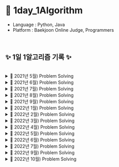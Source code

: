 # 📖 1day_1Algorithm

- Language : Python, Java
- Platform : Baekjoon Online Judge, Programmers

<br>

## ✨ 1일 1알고리즘 기록 ✨

<br/>

<details>
<summary> 📝 2021년 5월) Problem Solving </summary>
  
| 날짜  | 문제이름  | 언어 | 풀이  or  출처 |
| --- | --- | --- | --- |
| 05/01 | 팔린드롬 문제   |  Python  | [![badge](https://img.shields.io/static/v1?label=[알고리즘_일기]_1._팔린드롬_문제&message=Blog&Link&style=social&logo=Iconify&link=https://olive-su.tistory.com/5)](https://olive-su.tistory.com/5) |
| 05/02 | 피보나치 수열             | Python  | [![badge](https://img.shields.io/static/v1?label=[알고리즘_일기]_2._피보나치_수열&message=Blog&Link&style=social&logo=Iconify&link=https://olive-su.tistory.com/12)](https://olive-su.tistory.com/12) |
| 05/03 | 숫자 합, 자릿수 합        | Python  | [![badge](https://img.shields.io/static/v1?label=[알고리즘_일기]_3.숫자_합,_자릿수_합&message=Blog&Link&style=social&logo=Iconify&link=https://olive-su.tistory.com/20)](https://olive-su.tistory.com/20) |
| 05/04 | 이진 탐색 구현_재귀       | Python  | [![badge](https://img.shields.io/static/v1?label=[알고리즘_일기]_4._이진_탐색_구현_알고리즘(재귀)&message=Blog&Link&style=social&logo=Iconify&link=https://olive-su.tistory.com/21)](https://olive-su.tistory.com/21) |
| 05/05 | 하노이의 탑               | Python  | [![badge](https://img.shields.io/static/v1?label=[알고리즘_일기]_5._하노이의_탑&message=Blog&Link&style=social&logo=Iconify&link=https://olive-su.tistory.com/22)](https://olive-su.tistory.com/22) |
| 05/06 | 선형 탐색 구현            | Python  | [![badge](https://img.shields.io/static/v1?label=[알고리즘_일기]_6._선형_탐색_구현&message=Blog&Link&style=social&logo=Iconify&link=https://olive-su.tistory.com/24)](https://olive-su.tistory.com/24) |
| 05/07 | 이진 탐색 구현            | Python  | [![badge](https://img.shields.io/static/v1?label=[알고리즘_일기]_7._이진_탐색_구현&message=Blog&Link&style=social&logo=Iconify&link=https://olive-su.tistory.com/25)](https://olive-su.tistory.com/25) |
| 05/08 | 카드 뭉치 최대 조합       | Python  | [![badge](https://img.shields.io/static/v1?label=[알고리즘_일기]_8._카드_뭉치_최대_조합&message=Blog&Link&style=social&logo=Iconify&link=https://olive-su.tistory.com/27)](https://olive-su.tistory.com/27) |
| 05/09 | 가까운 매장 찾기          | Python  | [![badge](https://img.shields.io/static/v1?label=[알고리즘_일기]_9._가까운_매장_찾기&message=Blog&Link&style=social&logo=Iconify&link=https://olive-su.tistory.com/28)](https://olive-su.tistory.com/28) |
| 05/10 | 강남역 폭우               | Python  | [![badge](https://img.shields.io/static/v1?label=[알고리즘_일기]_10._강남역_폭우&message=Blog&Link&style=social&logo=Iconify&link=https://olive-su.tistory.com/29)](https://olive-su.tistory.com/29) |
| 05/11 | 1부터 n까지의 합          | Python  | [![badge](https://img.shields.io/static/v1?label=[알고리즘_일기]_11._1부터_n까지의_합&message=Blog&Link&style=social&logo=Iconify&link=https://olive-su.tistory.com/30)](https://olive-su.tistory.com/30) |
| 05/12 | 합병 정렬1                | Python  | [![badge](https://img.shields.io/static/v1?label=[알고리즘_일기]_12._합병_정렬(1)&message=Blog&Link&style=social&logo=Iconify&link=https://olive-su.tistory.com/32)](https://olive-su.tistory.com/32) |
| 05/13 | 합병 정렬2                | Python  | [![badge](https://img.shields.io/static/v1?label=[알고리즘_일기]_13._합병_정렬(2)&message=Blog&Link&style=social&logo=Iconify&link=https://olive-su.tistory.com/33)](https://olive-su.tistory.com/33) |
| 05/14 | 퀵 정렬1                  | Python  | [![badge](https://img.shields.io/static/v1?label=[알고리즘_일기]_14._퀵_정렬(1)&message=Blog&Link&style=social&logo=Iconify&link=https://olive-su.tistory.com/35)](https://olive-su.tistory.com/35) |
| 05/15 | 퀵 정렬2                  | Python  | [![badge](https://img.shields.io/static/v1?label=[알고리즘_일기]_15._퀵_정렬(2)&message=Blog&Link&style=social&logo=Iconify&link=https://olive-su.tistory.com/36)](https://olive-su.tistory.com/36) |
| 05/16 | 퀵 정렬3                  | Python  | [![badge](https://img.shields.io/static/v1?label=[알고리즘_일기]_16._퀵_정렬(3)&message=Blog&Link&style=social&logo=Iconify&link=https://olive-su.tistory.com/39)](https://olive-su.tistory.com/39) |
| 05/17 | 피보나치 수열_Memoization | Python  | [![badge](https://img.shields.io/static/v1?label=[알고리즘_일기]_17._피보나치_수열(Memoization)&message=Blog&Link&style=social&logo=Iconify&link=https://olive-su.tistory.com/42)](https://olive-su.tistory.com/42) |
| 05/18 | 피보나치 수열_Tabulation  | Python  | [![badge](https://img.shields.io/static/v1?label=[알고리즘_일기]_18._피보나치_수열(Tabulation)&message=Blog&Link&style=social&logo=Iconify&link=https://olive-su.tistory.com/43)](https://olive-su.tistory.com/43) |
| 05/19 | 피보나치 수열_최적화      | Python  | [![badge](https://img.shields.io/static/v1?label=[알고리즘_일기]_19.피보나치_수열(최적화)&message=Blog&Link&style=social&logo=Iconify&link=https://olive-su.tistory.com/44)](https://olive-su.tistory.com/44) |
| 05/20 | 최대 수익_Memoization     | Python  | [![badge](https://img.shields.io/static/v1?label=[알고리즘_일기]_20._최대_수익(Memoization)&message=Blog&Link&style=social&logo=Iconify&link=https://olive-su.tistory.com/45)](https://olive-su.tistory.com/45) |
| 05/21 | 최대 수익_Tabulation      | Python  | [![badge](https://img.shields.io/static/v1?label=[알고리즘_일기]_21._최대_수익(Tabulation)&message=Blog&Link&style=social&logo=Iconify&link=https://olive-su.tistory.com/46)](https://olive-su.tistory.com/46) |
| 05/22 | 최소 조합                 | Python  | [![badge](https://img.shields.io/static/v1?label=[알고리즘_일기]_22._최소_동전으로_거슬러주기&message=Blog&Link&style=social&logo=Iconify&link=https://olive-su.tistory.com/47)](https://olive-su.tistory.com/47) |
| 05/23 | 최대 곱                   | Python  | [![badge](https://img.shields.io/static/v1?label=[알고리즘_일기]_23._최대_곱_구하기&message=Blog&Link&style=social&logo=Iconify&link=https://olive-su.tistory.com/45)](https://olive-su.tistory.com/45) |
| 05/24 | 지각 벌금 적게 내기       | Python  | [![badge](https://img.shields.io/static/v1?label=[알고리즘_일기]_24._지각_벌금_적게_내기&message=Blog&Link&style=social&logo=Iconify&link=https://olive-su.tistory.com/51)](https://olive-su.tistory.com/51) |
| 05/25 | 수강 신청 분석            | Python  | [![badge](https://img.shields.io/static/v1?label=[알고리즘_일기]_25._수강_신청_분석&message=Blog&Link&style=social&logo=Iconify&link=https://olive-su.tistory.com/52)](https://olive-su.tistory.com/52) |
| 05/26 | 최소 대금                 | Python  | [![badge](https://img.shields.io/static/v1?label=[알고리즘_일기]_26._최소_대금&message=Blog&Link&style=social&logo=Iconify&link=https://olive-su.tistory.com/56)](https://olive-su.tistory.com/56) |
| 05/27 | 디지털 도어락             | Python  | [![badge](https://img.shields.io/static/v1?label=[알고리즘_일기]_27._디지털_도어락&message=Blog&Link&style=social&logo=Iconify&link=https://olive-su.tistory.com/59)](https://olive-su.tistory.com/59) |
| 05/28 | 먹을 것인가 먹힐 것인가   | Python  | [![badge](https://img.shields.io/static/v1?label=[알고리즘_일기]_28._먹을_것인가_먹힐_것인가&message=Blog&Link&style=social&logo=Iconify&link=https://olive-su.tistory.com/60)](https://olive-su.tistory.com/60) |
| 05/29 | 삼각화단 만들기           | Python  | [![badge](https://img.shields.io/static/v1?label=[알고리즘_일기]_29._삼각화단_만들기(Small)&message=Blog&Link&style=social&logo=Iconify&link=https://olive-su.tistory.com/61)](https://olive-su.tistory.com/61) |
| 05/30 | 최대공약수 구하기         | Python  | [![badge](https://img.shields.io/static/v1?label=[알고리즘_일기]_30._최대_공약수_구하기&message=Blog&Link&style=social&logo=Iconify&link=https://olive-su.tistory.com/62)](https://olive-su.tistory.com/62) |
| 05/31 | 한수                      | Python  | [![badge](https://img.shields.io/static/v1?label=[알고리즘_일기]_31._한수&message=Blog&Link&style=social&logo=Iconify&link=https://olive-su.tistory.com/63)](https://olive-su.tistory.com/63) |

</details>

<details>
<summary> 📝 2021년 6월) Problem Solving  </summary>
  
| 날짜  | 문제이름  | 언어 | 풀이  or  출처 |
| --- | --- | --- | --- |
| 06/01 | 전자레인지                   | Python | [![badge](https://img.shields.io/static/v1?label=[알고리즘_일기]_32._전자레인지&message=Blog&style=social&logo=Iconify&link=https://olive-su.tistory.com/64)](https://olive-su.tistory.com/64)                     |
| 06/02 | 투자 귀재 규식이1            | Python | [![badge](https://img.shields.io/static/v1?label=[알고리즘_일기]_33._투자_귀재_규식이&message=Blog&style=social&logo=Iconify&link=https://olive-su.tistory.com/69)](https://olive-su.tistory.com/69)               |
| 06/03 | 거듭제곱 빨리 계산하기       | Python | [![badge](https://img.shields.io/static/v1?label=[알고리즘_일기]_34._거듭_제곱_빨리_구하기&message=Blog&style=social&logo=Iconify&link=https://olive-su.tistory.com/71)](https://olive-su.tistory.com/71)          |
| 06/04 | 빠르게 산 오르기             | Python | [![badge](https://img.shields.io/static/v1?label=[알고리즘_일기]_35._빠르게_산_오르기&message=Blog&style=social&logo=Iconify&link=https://olive-su.tistory.com/72)](https://olive-su.tistory.com/72)               |
| 06/05 | 중복되는 항목 찾기           | Python | [![badge](https://img.shields.io/static/v1?label=[알고리즘_일기]_36._중복되는_항목_찾기&message=Blog&style=social&logo=Iconify&link=https://olive-su.tistory.com/73)](https://olive-su.tistory.com/73)             |
| 06/06 | 투자 귀재 규식이2            | Python | [![badge](https://img.shields.io/static/v1?label=[알고리즘_일기]_37._투자_귀재_규식이2&message=Blog&style=social&logo=Iconify&link=https://olive-su.tistory.com/77)](https://olive-su.tistory.com/77)              |
| 06/07 | 투자 귀재 규식이3            | Python | [![badge](https://img.shields.io/static/v1?label=[알고리즘_일기]_38._투자_귀재_규식이3&message=Blog&style=social&logo=Iconify&link=https://olive-su.tistory.com/78)](https://olive-su.tistory.com/78)              |
| 06/08 | 삼송전자 주식 분석           | Python | [![badge](https://img.shields.io/static/v1?label=[알고리즘_일기]_39._삼송전자_주식_분석&message=Blog&style=social&logo=Iconify&link=https://olive-su.tistory.com/79)](https://olive-su.tistory.com/79)             |
| 06/09 | 출근하는 방법1               | Python | [![badge](https://img.shields.io/static/v1?label=[알고리즘_일기]_40._출근하는_방법1&message=Blog&style=social&logo=Iconify&link=https://olive-su.tistory.com/80)](https://olive-su.tistory.com/80)                 |
| 06/10 | 체육복                       | Python | [![badge](https://img.shields.io/static/v1?label=[알고리즘_일기]_41.체육복&message=Blog&style=social&logo=Iconify&link=https://olive-su.tistory.com/81)](https://olive-su.tistory.com/81)                          |
| 06/11 | 출근하는 방법2               | Python | [![badge](https://img.shields.io/static/v1?label=[알고리즘_일기]_42._출근하는_방법2&message=Blog&style=social&logo=Iconify&link=https://olive-su.tistory.com/83)](https://olive-su.tistory.com/83)                 |
| 06/12 | 중복되는 항목 찾기           | Python | [![badge](https://img.shields.io/static/v1?label=[알고리즘_일기]_43._중복되는_항목_찾기2&message=Blog&style=social&logo=Iconify&link=https://olive-su.tistory.com/84)](https://olive-su.tistory.com/84)            |
| 06/13 | K번째 수                     | Python | [![badge](https://img.shields.io/static/v1?label=[알고리즘_일기]_44._K_번째_수&message=Blog&style=social&logo=Iconify&link=https://olive-su.tistory.com/85)](https://olive-su.tistory.com/85)                      |
| 06/14 | 가운데 글자 가져오기         | Python | [![badge](https://img.shields.io/static/v1?label=[알고리즘_일기]_46._두_개_뽑아서_더하기&message=Blog&style=social&logo=Iconify&link=https://olive-su.tistory.com/86)](https://olive-su.tistory.com/86)            |
| 06/15 | 두 개 뽑아서 더하기          | Python | [![badge](https://img.shields.io/static/v1?label=[알고리즘_일기]_45._가운데_글자_가져오기&message=Blog&style=social&logo=Iconify&link=https://olive-su.tistory.com/87)](https://olive-su.tistory.com/87)           |
| 06/16 | 두 정수 사이의 합            | Python | [![badge](https://img.shields.io/static/v1?label=[알고리즘_일기]_47._두_정수_사이의_합&message=Blog&style=social&logo=Iconify&link=https://olive-su.tistory.com/88)](https://olive-su.tistory.com/88)              |
| 06/17 | 2016                         | Python | [![badge](https://img.shields.io/static/v1?label=[알고리즘_일기]_48._2016년&message=Blog&style=social&logo=Iconify&link=https://olive-su.tistory.com/89)](https://olive-su.tistory.com/89)                         |
| 06/18 | 키패드 누르기                | Python | [![badge](https://img.shields.io/static/v1?label=[알고리즘_일기]_49._키패드_누르기&message=Blog&style=social&logo=Iconify&link=https://olive-su.tistory.com/90)](https://olive-su.tistory.com/90)                  |
| 06/19 | 크레인 인형뽑기 게임         | Python | [![badge](https://img.shields.io/static/v1?label=[알고리즘_일기]_50._크레인_인형뽑기_게임&message=Blog&style=social&logo=Iconify&link=https://olive-su.tistory.com/91)](https://olive-su.tistory.com/91)           |
| 06/20 | 완주하지 못한 선수           | Python | [![badge](https://img.shields.io/static/v1?label=[알고리즘_일기]_51._완주하지_못한_선수&message=Blog&style=social&logo=Iconify&link=https://olive-su.tistory.com/92)](https://olive-su.tistory.com/92)             |
| 06/21 | 오픈채팅방                   | Python | [![badge](https://img.shields.io/static/v1?label=[알고리즘_일기]_52._오픈채팅방&message=Blog&style=social&logo=Iconify&link=https://olive-su.tistory.com/93)](https://olive-su.tistory.com/93)                     |
| 06/22 | 폰켓몬                       | Python | [![badge](https://img.shields.io/static/v1?label=[알고리즘_일기]_53._폰켓몬&message=Blog&style=social&logo=Iconify&link=https://olive-su.tistory.com/100)](https://olive-su.tistory.com/100)                       |
| 06/23 | 전화번호 목록                | Python | [![badge](https://img.shields.io/static/v1?label=[알고리즘_일기]_54._전화번호_목록&message=Blog&style=social&logo=Iconify&link=https://olive-su.tistory.com/102)](https://olive-su.tistory.com/102)                |
| 06/24 | 주식가격                     | Python | [![badge](https://img.shields.io/static/v1?label=[알고리즘_일기]_55._주식가격&message=Blog&style=social&logo=Iconify&link=https://olive-su.tistory.com/103)](https://olive-su.tistory.com/103)                     |
| 06/25 | 모의고사                     | Python | [![badge](https://img.shields.io/static/v1?label=[알고리즘_일기]_56._모의고사&message=Blog&style=social&logo=Iconify&link=https://olive-su.tistory.com/104)](https://olive-su.tistory.com/104)                     |
| 06/26 | 로또의 최고 순위와 최저 순위 | Python | [![badge](https://img.shields.io/static/v1?label=[알고리즘_일기]_57._로또의_최고_순위와_최저_순위&message=Blog&style=social&logo=Iconify&link=https://olive-su.tistory.com/105)](https://olive-su.tistory.com/105) |
| 06/27 | 신규 아이디 추천             | Python | [![badge](https://img.shields.io/static/v1?label=[알고리즘_일기]_58._신규_아이디_추천&message=Blog&style=social&logo=Iconify&link=https://olive-su.tistory.com/106)](https://olive-su.tistory.com/106)             |
| 06/28 | 같은 숫자는 싫어             | Python | [![badge](https://img.shields.io/static/v1?label=[알고리즘_일기]_59._같은_숫자는_싫어&message=Blog&style=social&logo=Iconify&link=https://olive-su.tistory.com/107)](https://olive-su.tistory.com/107)             |
| 06/29 | 리스트 항목 합 탐색          | Python | [![badge](https://img.shields.io/static/v1?label=[알고리즘_일기]_60._리스트_항목_합_탐색&message=Blog&style=social&logo=Iconify&link=https://olive-su.tistory.com/108)](https://olive-su.tistory.com/108)          |
| 06/30 | 3진법 뒤집기                 | Python | [![badge](https://img.shields.io/static/v1?label=[알고리즘_일기]_61._3진법_뒤집기&message=Blog&style=social&logo=Iconify&link=https://olive-su.tistory.com/109)](https://olive-su.tistory.com/109)                 |

</details>

<details>
<summary> 📝 2021년 7월) Problem Solving  </summary>
  
| 날짜  | 문제이름  | 언어 | 풀이  or  출처 |
| --- | --- | --- | --- |
| 07/01 | 짝지어 제거하기             | Python  | [![badge](https://img.shields.io/static/v1?label=[알고리즘_일기]_62._짝지어_제거하기&message=Blog&style=social&logo=Iconify&link=https://olive-su.tistory.com/110)](https://olive-su.tistory.com/110) |
| 07/02 | 문자열 압축                 | Python  | [![badge](https://img.shields.io/static/v1?label=[알고리즘_일기]_63._문자열_압축&message=Blog&style=social&logo=Iconify&link=https://olive-su.tistory.com/111)](https://olive-su.tistory.com/111) |
| 07/03 | 프린터                      | Python  | [![badge](https://img.shields.io/static/v1?label=[알고리즘_일기]_64._프린터&message=Blog&style=social&logo=Iconify&link=https://olive-su.tistory.com/112)](https://olive-su.tistory.com/112) |
| 07/04 | 기능개발                    | Python  | [![badge](https://img.shields.io/static/v1?label=[알고리즘_일기]_65._기능개발&message=Blog&style=social&logo=Iconify&link=https://olive-su.tistory.com/113)](https://olive-su.tistory.com/113) |
| 07/05 | 이상한 문자 만들기          | Python  | [![badge](https://img.shields.io/static/v1?label=[알고리즘_일기]_66._이상한_문자_만들기&message=Blog&style=social&logo=Iconify&link=https://olive-su.tistory.com/116)](https://olive-su.tistory.com/116) |
| 07/06 | 음양 더하기                 | Python  | [![badge](https://img.shields.io/static/v1?label=[알고리즘_일기]_67.음양_더하기&message=Blog&style=social&logo=Iconify&link=https://olive-su.tistory.com/117)](https://olive-su.tistory.com/117) |
| 07/07 | 더 맵게                     | Python  | [![badge](https://img.shields.io/static/v1?label=[알고리즘_일기]_68._더_맵게&message=Blog&style=social&logo=Iconify&link=https://olive-su.tistory.com/118)](https://olive-su.tistory.com/118) |
| 07/08 | 문자열 내 마음대로 정렬하기 | Python  | [![badge](https://img.shields.io/static/v1?label=[알고리즘_일기]_69._문자열_내_마음대로_정렬하기&message=Blog&style=social&logo=Iconify&link=https://olive-su.tistory.com/119)](https://olive-su.tistory.com/119) |
| 07/09 | 숫자 문자열과 영단어        | Python  | [![badge](https://img.shields.io/static/v1?label=[알고리즘_일기]_70._숫자_문자열과_영단어&message=Blog&style=social&logo=Iconify&link=https://olive-su.tistory.com/120)](https://olive-su.tistory.com/120) |
| 07/10 | 알파벳 찾기                 | Python  | [![badge](https://img.shields.io/static/v1?label=[알고리즘_일기]_71._알파벳_찾기&message=Blog&style=social&logo=Iconify&link=https://olive-su.tistory.com/121)](https://olive-su.tistory.com/121) |
| 07/11 | ATM                         | Python  | [![badge](https://img.shields.io/static/v1?label=[알고리즘_일기]_72._ATM&message=Blog&style=social&logo=Iconify&link=https://olive-su.tistory.com/122)](https://olive-su.tistory.com/122) |
| 07/12 | 괄호                        | Python  | [![badge](https://img.shields.io/static/v1?label=[알고리즘_일기]_73._괄호&message=Blog&style=social&logo=Iconify&link=https://olive-su.tistory.com/123)](https://olive-su.tistory.com/123) |
| 07/13 | 스택                        | Python  | [![badge](https://img.shields.io/static/v1?label=[알고리즘_일기]_74._스택&message=Blog&style=social&logo=Iconify&link=https://olive-su.tistory.com/124)](https://olive-su.tistory.com/124) |
| 07/14 | 서울에서 김서방찾기         | Python  | [![badge](https://img.shields.io/static/v1?label=[알고리즘_일기]_75._서울에서_김서방찾기&message=Blog&style=social&logo=Iconify&link=https://olive-su.tistory.com/125)](https://olive-su.tistory.com/125) |
| 07/15 | 큐                          | Python  | [![badge](https://img.shields.io/static/v1?label=[알고리즘_일기]_76._큐&message=Blog&style=social&logo=Iconify&link=https://olive-su.tistory.com/126)](https://olive-su.tistory.com/126) |
| 07/16 | 다리를 지나는 트럭          | Python  | [![badge](https://img.shields.io/static/v1?label=[알고리즘_일기]_77._다리를_지나는_트럭&message=Blog&style=social&logo=Iconify&link=https://olive-su.tistory.com/129)](https://olive-su.tistory.com/129) |
| 07/17 | 영화감독 숌                 | Python  | [![badge](https://img.shields.io/static/v1?label=[알고리즘_일기]_78._영화감독_숌&message=Blog&style=social&logo=Iconify&link=https://olive-su.tistory.com/130)](https://olive-su.tistory.com/130) |
| 07/18 | 블랙잭                      | Python  | [![badge](https://img.shields.io/static/v1?label=[알고리즘_일기]_79._블랙잭&message=Blog&style=social&logo=Iconify&link=https://olive-su.tistory.com/131)](https://olive-su.tistory.com/131) |
| 07/19 | 균형잡힌 세상               | Python  | [![badge](https://img.shields.io/static/v1?label=[알고리즘_일기]_80._균형잡힌_세상&message=Blog&style=social&logo=Iconify&link=https://olive-su.tistory.com/132)](https://olive-su.tistory.com/132) |
| 07/20 | 동전0                       | Python  | [![badge](https://img.shields.io/static/v1?label=[알고리즘_일기]_81._동전0&message=Blog&style=social&logo=Iconify&link=https://olive-su.tistory.com/133)](https://olive-su.tistory.com/133) |
| 07/21 | 수 정렬하기                 | Python  | [![badge](https://img.shields.io/static/v1?label=[알고리즘_일기]_82._수_정렬하기&message=Blog&style=social&logo=Iconify&link=https://olive-su.tistory.com/134)](https://olive-su.tistory.com/134) |
| 07/22 | 알람시계                    | Python  | [![badge](https://img.shields.io/static/v1?label=[알고리즘_일기]_83._알람시계&message=Blog&style=social&logo=Iconify&link=https://olive-su.tistory.com/135)](https://olive-su.tistory.com/135) |
| 07/23 | 큐2                         | Python  | [![badge](https://img.shields.io/static/v1?label=[알고리즘_일기]_84._큐2&message=Blog&style=social&logo=Iconify&link=https://olive-su.tistory.com/136)](https://olive-su.tistory.com/136) |
| 07/24 | 로봇 프로젝트               | Python  | [![badge](https://img.shields.io/static/v1?label=[알고리즘_일기]_85._로봇_프로젝트&message=Blog&style=social&logo=Iconify&link=https://olive-su.tistory.com/137)](https://olive-su.tistory.com/137) |
| 07/25 | 덩치                        | Python  | [![badge](https://img.shields.io/static/v1?label=[알고리즘_일기]_86._덩치&message=Blog&style=social&logo=Iconify&link=https://olive-su.tistory.com/138)](https://olive-su.tistory.com/138) |
| 07/26 | 체스판 다시 칠하기          | Python  | [![badge](https://img.shields.io/static/v1?label=[알고리즘_일기]_87._체스판_다시_칠하기&message=Blog&style=social&logo=Iconify&link=https://olive-su.tistory.com/139)](https://olive-su.tistory.com/139) |
| 07/27 | 크로아티아 알파벳           | Python  | [![badge](https://img.shields.io/static/v1?label=[알고리즘_일기]_88._크로아티아_알파벳&message=Blog&style=social&logo=Iconify&link=https://olive-su.tistory.com/140)](https://olive-su.tistory.com/140) |
| 07/28 | 분해합                      | Python  | [![badge](https://img.shields.io/static/v1?label=[알고리즘_일기]_89._분해합&message=Blog&style=social&logo=Iconify&link=https://olive-su.tistory.com/141)](https://olive-su.tistory.com/141) |
| 07/29 | 소트인사이드                | Python  | [![badge](https://img.shields.io/static/v1?label=[알고리즘_일기]_90._소트인사이드&message=Blog&style=social&logo=Iconify&link=https://olive-su.tistory.com/142)](https://olive-su.tistory.com/142) |
| 07/30 | 단어 정렬                   | Python  | [![badge](https://img.shields.io/static/v1?label=[알고리즘_일기]_91._단어_정렬&message=Blog&style=social&logo=Iconify&link=https://olive-su.tistory.com/143)](https://olive-su.tistory.com/143) |
| 07/31 | 평균                        | Python  | [![badge](https://img.shields.io/static/v1?label=[알고리즘_일기]_92._평균&message=Blog&style=social&logo=Iconify&link=https://olive-su.tistory.com/144)](https://olive-su.tistory.com/144) |

</details>

<details>
<summary> 📝 2021년 8월) Problem Solving  </summary>
  
| 날짜  | 문제이름  | 언어 | 풀이  or  출처 |
| --- | --- | --- | --- |
| 08/01 | 스택 수열                   | Python  | [![badge](https://img.shields.io/static/v1?label=[알고리즘_일기]_93._스택_수열&message=Blog&style=social&logo=Iconify&link=https://olive-su.tistory.com/147)](https://olive-su.tistory.com/147) |
| 08/02 | 부족한 금액 계산하기        | Python  | [![badge](https://img.shields.io/static/v1?label=[알고리즘_일기]_94._부족한_금액_계산하기&message=Blog&style=social&logo=Iconify&link=https://olive-su.tistory.com/148)](https://olive-su.tistory.com/148) |
| 08/03 | 내적                      | Python  | [![badge](https://img.shields.io/static/v1?label=[알고리즘_일기]_95._내적&message=Blog&style=social&logo=Iconify&link=https://olive-su.tistory.com/149)](https://olive-su.tistory.com/149) |
| 08/04 | 조이스틱                    | Python  | [![badge](https://img.shields.io/static/v1?label=[알고리즘_일기]_96._조이스틱&message=Blog&style=social&logo=Iconify&link=https://olive-su.tistory.com/150)](https://olive-su.tistory.com/150) |
| 08/05 | 제로          | Python  | [![badge](https://img.shields.io/static/v1?label=[알고리즘_일기]_97._제로&message=Blog&style=social&logo=Iconify&link=https://olive-su.tistory.com/151)](https://olive-su.tistory.com/151) |
| 08/06 | 통계학                 | Python  | [![badge](https://img.shields.io/static/v1?label=[알고리즘_일기]_98._통계학&message=Blog&style=social&logo=Iconify&link=https://olive-su.tistory.com/152)](https://olive-su.tistory.com/152) |
| 08/07 | 잃어버린 괄호| Python  | [![badge](https://img.shields.io/static/v1?label=[알고리즘_일기]_99._잃어버린_괄호&message=Blog&style=social&logo=Iconify&link=https://olive-su.tistory.com/153)](https://olive-su.tistory.com/153)|
| 08/08 | 카드2 | Python  | [![badge](https://img.shields.io/static/v1?label=[알고리즘_일기]_100._카드2&message=Blog&style=social&logo=Iconify&link=https://olive-su.tistory.com/154)](https://olive-su.tistory.com/154) |
| 08/09 | 나이순 정렬     | Python  | [![badge](https://img.shields.io/static/v1?label=[알고리즘_일기]_101._나이순_정렬&message=Blog&style=social&logo=Iconify&link=https://olive-su.tistory.com/155)](https://olive-su.tistory.com/155) |
| 08/10 | 좌표 정렬하기                | Python  | [![badge](https://img.shields.io/static/v1?label=[알고리즘_일기]_102._좌표_정렬하기&message=Blog&style=social&logo=Iconify&link=https://olive-su.tistory.com/156)](https://olive-su.tistory.com/156) |
| 08/11 |단어 공부                 | Python  | [![badge](https://img.shields.io/static/v1?label=[알고리즘_일기]_103._단어_공부&message=Blog&style=social&logo=Iconify&link=https://olive-su.tistory.com/157)](https://olive-su.tistory.com/157) |
| 08/12 | 그룹 단어 체커                    | Python  | [![badge](https://img.shields.io/static/v1?label=[알고리즘_일기]_104._그룹_단어_체커&message=Blog&style=social&logo=Iconify&link=https://olive-su.tistory.com/158)](https://olive-su.tistory.com/158) |
| 08/13 | 이항 계수1              | Python  | [![badge](https://img.shields.io/static/v1?label=[알고리즘_일기]_105._이항_계수1&message=Blog&style=social&logo=Iconify&link=https://olive-su.tistory.com/160)](https://olive-su.tistory.com/160)|
| 08/14 | 요세푸스 문제        | Python  | [![badge](https://img.shields.io/static/v1?label=[알고리즘_일기]_106._요세푸스_문제&message=Blog&style=social&logo=Iconify&link=https://olive-su.tistory.com/161)](https://olive-su.tistory.com/161) |
| 08/15 | 숫자 카드 2                         | Python  | [![badge](https://img.shields.io/static/v1?label=[알고리즘_일기]_107._숫자_카드_2&message=Blog&style=social&logo=Iconify&link=https://olive-su.tistory.com/162)](https://olive-su.tistory.com/162) |
| 08/16 | ACM 호텔       | Python  | [![badge](https://img.shields.io/static/v1?label=[알고리즘_일기]_108._ACM_호텔&message=Blog&style=social&logo=Iconify&link=https://olive-su.tistory.com/163)](https://olive-su.tistory.com/163) |
| 08/17 | 셀프 넘버             | Python  | [![badge](https://img.shields.io/static/v1?label=[알고리즘_일기]_109._셀프_넘버&message=Blog&style=social&logo=Iconify&link=https://olive-su.tistory.com/164)](https://olive-su.tistory.com/164) |
| 08/18 | 덱                | Python  | [![badge](https://img.shields.io/static/v1?label=[알고리즘_일기]_110._덱&message=Blog&style=social&logo=Iconify&link=https://olive-su.tistory.com/165)](https://olive-su.tistory.com/165) |
| 08/19 | 타겟 넘버             | Python  | [![badge](https://img.shields.io/static/v1?label=[알고리즘_일기]_111._타겟_넘&message=Blog&style=social&logo=Iconify&link=https://olive-su.tistory.com/166)](https://olive-su.tistory.com/166) |
| 08/20 | 수 정렬하기2                  | Python  | [![badge](https://img.shields.io/static/v1?label=[알고리즘_일기]_112._수_정렬하기2&message=Blog&style=social&logo=Iconify&link=https://olive-su.tistory.com/167)](https://olive-su.tistory.com/167)|
| 08/21 | 좌표 정렬하기2               | Python  | [![badge](https://img.shields.io/static/v1?label=[알고리즘_일기]_113._좌표_정렬하기2&message=Blog&style=social&logo=Iconify&link=https://olive-su.tistory.com/168)](https://olive-su.tistory.com/168) |
| 08/22 | 수 정렬하기3                  | Python  | [![badge](https://img.shields.io/static/v1?label=[알고리즘_일기]_114._수_정렬하기3&message=Blog&style=social&logo=Iconify&link=https://olive-su.tistory.com/169)](https://olive-su.tistory.com/169) |
| 08/23 |좌표 압축                        | Python  | [![badge](https://img.shields.io/static/v1?label=[알고리즘_일기]_115._좌표_압축&message=Blog&style=social&logo=Iconify&link=https://olive-su.tistory.com/170)](https://olive-su.tistory.com/170) |
| 08/24 | 회의실 배정               | Python  | [![badge](https://img.shields.io/static/v1?label=[알고리즘_일기]_116._회의실_배정&message=Blog&style=social&logo=Iconify&link=https://olive-su.tistory.com/171)](https://olive-su.tistory.com/171)|
| 08/25 | 주유소                      | Python  | [![badge](https://img.shields.io/static/v1?label=[알고리즘_일기]_117._주유소&message=Blog&style=social&logo=Iconify&link=https://olive-su.tistory.com/172)](https://olive-su.tistory.com/172) |
| 08/26 | 벽 부수고 이동하기          | Python  | [![badge](https://img.shields.io/static/v1?label=[알고리즘_일기]_118._벽_부수고_이동하기&message=Blog&style=social&logo=Iconify&link=https://olive-su.tistory.com/173)](https://olive-su.tistory.com/173) |
| 08/27 |소수 찾기         | Python  | [![badge](https://img.shields.io/static/v1?label=[알고리즘_일기]_119._소수_찾기&message=Blog&style=social&logo=Iconify&link=https://olive-su.tistory.com/174)](https://olive-su.tistory.com/174)|
| 08/28 | 설탕 배달                 | Python  | [![badge](https://img.shields.io/static/v1?label=[알고리즘_일기]_120._설탕_배달&message=Blog&style=social&logo=Iconify&link=https://olive-su.tistory.com/175)](https://olive-su.tistory.com/175) |
| 08/29 | 달팽이는 올라가고 싶다                | Python  | [![badge](https://img.shields.io/static/v1?label=[알고리즘_일기]_121._달팽이는_올라가고_싶다&message=Blog&style=social&logo=Iconify&link=https://olive-su.tistory.com/176)](https://olive-su.tistory.com/176) |
| 08/30 | 랜선 자르기              | Python  | [![badge](https://img.shields.io/static/v1?label=[알고리즘_일기]_122._랜선_자르기&message=Blog&style=social&logo=Iconify&link=https://olive-su.tistory.com/177)](https://olive-su.tistory.com/177)|
| 08/31 | 마인크래프트                        | Python  | [![badge](https://img.shields.io/static/v1?label=[알고리즘_일기]_123._마인크래프트&message=Blog&style=social&logo=Iconify&link=https://olive-su.tistory.com/178)](https://olive-su.tistory.com/178) |

</details>

<details>
<summary> 📝 2021년 9월) Problem Solving  </summary>
  
| 날짜  | 문제이름  | 언어 | 풀이  or  출처 |
| --- | --- | --- | --- |
| 09/01 | 위장              | Python  | [![badge](https://img.shields.io/static/v1?label=[알고리즘_일기]_124._위장&message=Blog&style=social&logo=Iconify&link=https://olive-su.tistory.com/179)](https://olive-su.tistory.com/179) |
| 09/02 | 구명보트      | Python  | [![badge](https://img.shields.io/static/v1?label=[알고리즘_일기]_125._구명보트&message=Blog&style=social&logo=Iconify&link=https://olive-su.tistory.com/180)](https://olive-su.tistory.com/180) |
| 09/03 | 나무 자르기                    | Python  | [![badge](https://img.shields.io/static/v1?label=[알고리즘_일기]_126._나무_자르기&message=Blog&style=social&logo=Iconify&link=https://olive-su.tistory.com/181)](https://olive-su.tistory.com/181) |
| 09/04 |프린터 큐                  | Python  | [![badge](https://img.shields.io/static/v1?label=[알고리즘_일기]_127._프린터_큐&message=Blog&style=social&logo=Iconify&link=https://olive-su.tistory.com/182)](https://olive-su.tistory.com/182) |
| 09/05 | 소수 구하기          | Python  | [![badge](https://img.shields.io/static/v1?label=[알고리즘_일기]_128._소수_구하기&message=Blog&style=social&logo=Iconify&link=https://olive-su.tistory.com/183)](https://olive-su.tistory.com/183) |
| 09/06 | 부녀회장이 될테야                 | Python  | [![badge](https://img.shields.io/static/v1?label=[알고리즘_일기]_129._부녀회장이_될테야&message=Blog&style=social&logo=Iconify&link=https://olive-su.tistory.com/184)](https://olive-su.tistory.com/184) |
| 09/07 | AC| Python  | [![badge](https://img.shields.io/static/v1?label=[알고리즘_일기]_130._AC&message=Blog&style=social&logo=Iconify&link=https://olive-su.tistory.com/185)](https://olive-su.tistory.com/185)|
| 09/08 | Hashing | Python  | [![badge](https://img.shields.io/static/v1?label=[알고리즘_일기]_131._Hashing&message=Blog&style=social&logo=Iconify&link=https://olive-su.tistory.com/186)](https://olive-su.tistory.com/186) |
| 09/09 | 공유기 설치     | Python  | [![badge](https://img.shields.io/static/v1?label=[알고리즘_일기]_132._공유기_설치&message=Blog&style=social&logo=Iconify&link=https://olive-su.tistory.com/187)](https://olive-su.tistory.com/187) |
| 09/10 | 벌집                | Python  | [![badge](https://img.shields.io/static/v1?label=[알고리즘_일기]_133._벌집&message=Blog&style=social&logo=Iconify&link=https://olive-su.tistory.com/188)](https://olive-su.tistory.com/188) |
| 09/11 |예산                | Python  | [![badge](https://img.shields.io/static/v1?label=[알고리즘_일기]_134._예산&message=Blog&style=social&logo=Iconify&link=https://olive-su.tistory.com/189)](https://olive-su.tistory.com/189) |
| 09/12 |문자열 폭발                | Python  | [![badge](https://img.shields.io/static/v1?label=[알고리즘_일기]_135._문자열_폭발&message=Blog&style=social&logo=Iconify&link=olive-su.tistory.com/190)](https://olive-su.tistory.com/190) |
| 09/13 | 더하기 사이클        | Python  | [![badge](https://img.shields.io/static/v1?label=[알고리즘_일기]_136._더하기_사이클&message=Blog&style=social&logo=Iconify&link=https://olive-su.tistory.com/191)](https://olive-su.tistory.com/191)|
| 09/14 | 듣보잡       | Python  | [![badge](https://img.shields.io/static/v1?label=[알고리즘_일기]_137._듣보잡&message=Blog&style=social&logo=Iconify&link=https://olive-su.tistory.com/192)](https://olive-su.tistory.com/192) |
| 09/15 | 다이얼                        | Python  | [![badge](https://img.shields.io/static/v1?label=[알고리즘_일기]_138._다이얼&message=Blog&style=social&logo=Iconify&link=https://olive-su.tistory.com/193)](https://olive-su.tistory.com/193) |
| 09/16 | 복서 정렬하기      | Python  | [![badge](https://img.shields.io/static/v1?label=[알고리즘_일기]_139._복서_정렬하기&message=Blog&style=social&logo=Iconify&link=https://olive-su.tistory.com/194)](https://olive-su.tistory.com/194) |
| 09/17 | 입실 퇴실           | Python  | [![badge](https://img.shields.io/static/v1?label=[알고리즘_일기]_140._입실_퇴실&message=Blog&style=social&logo=Iconify&link=https://olive-su.tistory.com/196)](https://olive-su.tistory.com/196) |
| 09/18 | 로프               | Python  | [![badge](https://img.shields.io/static/v1?label=[알고리즘_일기]_141._로프&message=Blog&style=social&logo=Iconify&link=https://olive-su.tistory.com/197)](https://olive-su.tistory.com/197) |
| 09/19 | 모음사전           | Python  | [![badge](https://img.shields.io/static/v1?label=[알고리즘_일기]_142._모음사전&message=Blog&style=social&logo=Iconify&link=https://olive-su.tistory.com/202)](https://olive-su.tistory.com/202) |
| 09/20 |  K번째 수                 | Python  | [![badge](https://img.shields.io/static/v1?label=[알고리즘_일기]_143._K번째_수&message=Blog&style=social&logo=Iconify&link=https://olive-su.tistory.com/203)](https://olive-su.tistory.com/203)|
| 09/21 | 입국심사              | Python  | [![badge](https://img.shields.io/static/v1?label=[알고리즘_일기]_144._입국심사&message=Blog&style=social&logo=Iconify&link=https://olive-su.tistory.com/204)](https://olive-su.tistory.com/204) |
| 09/22 | DFS와 BFS                 | Python  | [![badge](https://img.shields.io/static/v1?label=[알고리즘_일기]_145._DFS와_BFS&message=Blog&style=social&logo=Iconify&link=https://olive-su.tistory.com/205)](https://olive-su.tistory.com/205) |
| 09/23 |피보나치 함수                        | Python  | [![badge](https://img.shields.io/static/v1?label=[알고리즘_일기]_146._피보나치_함수&message=Blog&style=social&logo=Iconify&link=https://olive-su.tistory.com/206)](https://olive-su.tistory.com/206) |
| 09/24 | 없는 숫자 더하기           | Python  | [![badge](https://img.shields.io/static/v1?label=[알고리즘_일기]_147._없는_숫자_더하기&message=Blog&style=social&logo=Iconify&link=https://olive-su.tistory.com/207)](https://olive-su.tistory.com/207)|
| 09/25 |   파도반 수열           | Python  | [![badge](https://img.shields.io/static/v1?label=[알고리즘_일기]_148._파도반_수열&message=Blog&style=social&logo=Iconify&link=https://olive-su.tistory.com/212)](https://olive-su.tistory.com/212) |
| 09/26 |   접미사 배열      | Python  | [![badge](https://img.shields.io/static/v1?label=[알고리즘_일기]_149._접미사_배열&message=Blog&style=social&logo=Iconify&link=https://olive-su.tistory.com/213)](https://olive-su.tistory.com/213)|
| 09/27 |  링 | Python  | [![badge](https://img.shields.io/static/v1?label=[알고리즘_일기]_150._링&message=Blog&style=social&logo=Iconify&link=https://olive-su.tistory.com/214)](https://olive-su.tistory.com/214) |
| 09/28 |  팩토리얼 | Python  | [![badge](https://img.shields.io/static/v1?label=[알고리즘_일기]_151._팩토리얼&message=Blog&style=social&logo=Iconify&link=https://olive-su.tistory.com/215)](https://olive-su.tistory.com/215) |
| 09/29 |    계단오르기    | Python  | [![badge](https://img.shields.io/static/v1?label=[알고리즘_일기]_152._계단오르기&message=Blog&style=social&logo=Iconify&link=https://olive-su.tistory.com/216)](https://olive-su.tistory.com/216) |
| 09/30 |   키로거   | Python  | [![badge](https://img.shields.io/static/v1?label=[알고리즘_일기]_153._키로거&message=Blog&style=social&logo=Iconify&link=https://olive-su.tistory.com/217)](https://olive-su.tistory.com/217) |
  
</details>

<details>
<summary> 📝 2022년 1월) Problem Solving  </summary>
  
| 날짜  | 문제이름  | 언어 | 풀이  or  출처 |
| --- | --- | --- | --- |
| 01/16 |  곱하기 혹은 더하기  | Python  | [![badge](https://img.shields.io/static/v1?label=[알고리즘_일기]_154._곱하기_혹은_더하기&message=Blog&style=social&logo=Iconify&link=https://olive-su.tistory.com/251)](https://olive-su.tistory.com/251) |
| 01/17 |  모험가 길드  | Python  | [![badge](https://img.shields.io/static/v1?label=[알고리즘_일기]_155._모험가_길드&message=Blog&style=social&logo=Iconify&link=https://olive-su.tistory.com/254)](https://olive-su.tistory.com/254) |
| 01/18 |  뒤집기  | Python  | [![badge](https://img.shields.io/static/v1?label=[알고리즘_일기]_156._뒤집기&message=Blog&style=social&logo=Iconify&link=https://olive-su.tistory.com/255)](https://olive-su.tistory.com/255)|
| 01/19 |  만들 수 없는 금액  | Python  | [![badge](https://img.shields.io/static/v1?label=[알고리즘_일기]_157._만들_수_없는_금액&message=Blog&style=social&logo=Iconify&link=https://olive-su.tistory.com/256)](https://olive-su.tistory.com/256)|
| 01/20 |  럭키 스트레이트  | Python  | [![badge](https://img.shields.io/static/v1?label=[알고리즘_일기]_158._럭키_스트레이트&message=Blog&style=social&logo=Iconify&link=https://olive-su.tistory.com/257)](https://olive-su.tistory.com/257)|
|  |  문자열 재정렬  | Python  | [![badge](https://img.shields.io/static/v1?label=[알고리즘_일기]_159._문자열_재정렬&message=Blog&style=social&logo=Iconify&link=https://olive-su.tistory.com/258)](https://olive-su.tistory.com/258)|
| 01/21 |  국영수  | Python  | [![badge](https://img.shields.io/static/v1?label=[알고리즘_일기]_160._국영수&message=Blog&style=social&logo=Iconify&link=https://olive-su.tistory.com/259)](https://olive-su.tistory.com/259)|
| 01/22 |  팩토리얼 0의 개수  | Python  | [![badge](https://img.shields.io/static/v1?label=[알고리즘_일기]_161._팩토리얼_0의_개수&message=Blog&style=social&logo=Iconify&link=https://olive-su.tistory.com/260)](https://olive-su.tistory.com/260)|
| 01/23 |  비밀번호 찾기  | Python  | [![badge](https://img.shields.io/static/v1?label=[알고리즘_일기]_162._비밀번호_찾기&message=Blog&style=social&logo=Iconify&link=https://olive-su.tistory.com/261)](https://olive-su.tistory.com/261)|
| 01/24 |  문자열 압축_2  | Python  | [![badge](https://img.shields.io/static/v1?label=[알고리즘_일기]_163._문자열_압축_2&message=Blog&style=social&logo=Iconify&link=https://olive-su.tistory.com/263)](https://olive-su.tistory.com/263)|
| 01/25 |  안테나  | Python  | [![badge](https://img.shields.io/static/v1?label=[알고리즘_일기]_164._안테나&message=Blog&style=social&logo=Iconify&link=https://olive-su.tistory.com/264)](https://olive-su.tistory.com/264)|
| 01/26 |  연구소  | Python  | [![badge](https://img.shields.io/static/v1?label=[알고리즘_일기]_165._연구소&message=Blog&style=social&logo=Iconify&link=https://olive-su.tistory.com/266)](https://olive-su.tistory.com/266)|
| 01/27 |  카드 정렬하기 | Python  | [![badge](https://img.shields.io/static/v1?label=[알고리즘_일기]_166._카드_정렬하기&message=Blog&style=social&logo=Iconify&link=https://olive-su.tistory.com/267)](https://olive-su.tistory.com/267)|
| 01/28 |  특정 거리의 도시 찾기  | Python  | [![badge](https://img.shields.io/static/v1?label=[알고리즘_일기]_167._특정_거리의_도시_찾기&message=Blog&style=social&logo=Iconify&link=https://olive-su.tistory.com/268)](https://olive-su.tistory.com/268)|
| 01/29 |  유기농 배추  | Python  | [![badge](https://img.shields.io/static/v1?label=[알고리즘_일기]_168._유기농_배추&message=Blog&style=social&logo=Iconify&link=https://olive-su.tistory.com/269)](https://olive-su.tistory.com/269)|
| 01/30 |  숨바꼭질   | Python  | [![badge](https://img.shields.io/static/v1?label=[알고리즘_일기]_169._숨바꼭질&message=Blog&style=social&logo=Iconify&link=https://olive-su.tistory.com/271)](https://olive-su.tistory.com/271)|
| 01/31 |  단지번호붙이기  | Python  | [![badge](https://img.shields.io/static/v1?label=[알고리즘_일기]_170._단지번호붙이기&message=Blog&style=social&logo=Iconify&link=https://olive-su.tistory.com/272)](https://olive-su.tistory.com/272)|
  
</details>

<details>
<summary> 📝 2022년 2월) Problem Solving  </summary>
  
| 날짜  | 문제이름  | 언어 | 풀이  or  출처 |
| --- | --- | --- | --- |
| 02/01 |      토마토        | Python  | [![badge](https://img.shields.io/static/v1?label=[알고리즘_일기]_171._토마토&message=Blog&style=social&logo=Iconify&link=https://olive-su.tistory.com/273)](https://olive-su.tistory.com/273) |
| 02/02 |      최대 힙        | Python  | [![badge](https://img.shields.io/static/v1?label=[알고리즘_일기]_172._최대_힙&message=Blog&style=social&logo=Iconify&link=https://olive-su.tistory.com/274)](https://olive-su.tistory.com/274) |
| 02/03 |       최소 힙       | Python  | [![badge](https://img.shields.io/static/v1?label=[알고리즘_일기]_173._최소_힙&message=Blog&style=social&logo=Iconify&link=https://olive-su.tistory.com/278)](https://olive-su.tistory.com/278) |
| 02/04 |  나는야 포켓몬 마스터 이다솜  | Python  | [![badge](https://img.shields.io/static/v1?label=[알고리즘_일기]_174._나는야_포켓몬_마스터_이다솜&message=Blog&style=social&logo=Iconify&link=https://olive-su.tistory.com/279)](https://olive-su.tistory.com/279) |
| 02/05 |    부분합    | Python  | [![badge](https://img.shields.io/static/v1?label=[알고리즘_일기]_175._부분합&message=Blog&style=social&logo=Iconify&link=https://olive-su.tistory.com/280)](https://olive-su.tistory.com/280) |
| 02/06 |   바이러스   | Python  | [![badge](https://img.shields.io/static/v1?label=[알고리즘_일기]_176._바이러스&message=Blog&style=social&logo=Iconify&link=https://olive-su.tistory.com/281)](https://olive-su.tistory.com/281) |
| 02/07 |   두 용액    | Python  | [![badge](https://img.shields.io/static/v1?label=[알고리즘_일기]_177._두_용액&message=Blog&style=social&logo=Iconify&link=https://olive-su.tistory.com/282)](https://olive-su.tistory.com/282) |
| 02/08 |  블로그   | Python  | [![badge](https://img.shields.io/static/v1?label=[알고리즘_일기]_178._블로그&message=Blog&style=social&logo=Iconify&link=https://olive-su.tistory.com/283)](https://olive-su.tistory.com/283) |
| 02/09 |  파일 정리    | Python  | [![badge](https://img.shields.io/static/v1?label=[알고리즘_일기]_179._파일_정리&message=Blog&style=social&logo=Iconify&link=https://olive-su.tistory.com/284)](https://olive-su.tistory.com/284) |
| 02/10 |  IF문 좀 대신 써줘     | Python  | [![badge](https://img.shields.io/static/v1?label=[알고리즘_일기]_180._IF문_좀_대신_써줘&message=Blog&style=social&logo=Iconify&link=https://olive-su.tistory.com/285)](https://olive-su.tistory.com/285) |
| 02/11 |      정렬된 배열에서 특정 수의 개수 구하기        | Python  | [![badge](https://img.shields.io/static/v1?label=[알고리즘_일기]_181._정렬된_배열에서_특정_수의_개수_구하기&message=Blog&style=social&logo=Iconify&link=https://olive-su.tistory.com/286)](https://olive-su.tistory.com/286)  |
| 02/12 |    고정점 찾기     | Python  | [![badge](https://img.shields.io/static/v1?label=[알고리즘_일기]_182._고정점_찾기&message=Blog&style=social&logo=Iconify&link=https://olive-su.tistory.com/287)](https://olive-su.tistory.com/287)  |
| 02/13 |     1로 만들기     | Python  | [![badge](https://img.shields.io/static/v1?label=[알고리즘_일기]_183._1로_만들기&message=Blog&style=social&logo=Iconify&link=https://olive-su.tistory.com/288)](https://olive-su.tistory.com/288) |
| 02/14 |   1, 2, 3더하기     | Python  | [![badge](https://img.shields.io/static/v1?label=[알고리즘_일기]_184._1,_2,_3더하기&message=Blog&style=social&logo=Iconify&link=https://olive-su.tistory.com/289)](https://olive-su.tistory.com/289) |
| 02/15 |   정수 삼각형     | Python  | [![badge](https://img.shields.io/static/v1?label=[알고리즘_일기]_185._정수_삼각형&message=Blog&style=social&logo=Iconify&link=https://olive-su.tistory.com/290)](https://olive-su.tistory.com/290)|
| 02/16 |    퇴사    | Python  | [![badge](https://img.shields.io/static/v1?label=[알고리즘_일기]_186._퇴사&message=Blog&style=social&logo=Iconify&link=https://olive-su.tistory.com/291)](https://olive-su.tistory.com/291)|
| 02/17 |    휴게소 세우기     | Python  | [![badge](https://img.shields.io/static/v1?label=[알고리즘_일기]_187._휴게소_세우기&message=Blog&style=social&logo=Iconify&link=https://olive-su.tistory.com/292)](https://olive-su.tistory.com/292)|
| 02/18 |    2xn 타일링   | Python  | [![badge](https://img.shields.io/static/v1?label=[알고리즘_일기]_188._2xn_타일링&message=Blog&style=social&logo=Iconify&link=https://olive-su.tistory.com/293)](https://olive-su.tistory.com/293)|
| 02/19 |       정수 삼각형       | Python  | [![badge](https://img.shields.io/static/v1?label=[알고리즘_일기]_189._정수_삼각형&message=Blog&style=social&logo=Iconify&link=https://olive-su.tistory.com/294)](https://olive-su.tistory.com/294)|
| 02/20 |    경쟁적 전염     | Python  | [![badge](https://img.shields.io/static/v1?label=[알고리즘_일기]_190._경쟁적_전염&message=Blog&style=social&logo=Iconify&link=https://olive-su.tistory.com/295)](https://olive-su.tistory.com/295)|
| 02/21 |        돌 게임      | Python  | [![badge](https://img.shields.io/static/v1?label=[알고리즘_일기]_191._돌_게임&message=Blog&style=social&logo=Iconify&link=https://olive-su.tistory.com/296)](https://olive-su.tistory.com/296)|
| 02/22 |       팰린드롬 만들기       | Python  | [![badge](https://img.shields.io/static/v1?label=[알고리즘_일기]_192._팰린드롬_만들기&message=Blog&style=social&logo=Iconify&link=https://olive-su.tistory.com/297)](https://olive-su.tistory.com/297)|
| 02/23 |      효율적인 해킹        | Python  | [![badge](https://img.shields.io/static/v1?label=[알고리즘_일기]_193._효율적인_해킹&message=Blog&style=social&logo=Iconify&link=https://olive-su.tistory.com/298)](https://olive-su.tistory.com/298)|
| 02/24 |      미로 탐색        | Python  | [![badge](https://img.shields.io/static/v1?label=[알고리즘_일기]_194._미로_탐색&message=Blog&style=social&logo=Iconify&link=https://olive-su.tistory.com/299)](https://olive-su.tistory.com/299)|
| 02/25 |         일루미네이션     | Python  | [![badge](https://img.shields.io/static/v1?label=[알고리즘_일기]_195._일루미네이션&message=Blog&style=social&logo=Iconify&link=https://olive-su.tistory.com/300)](https://olive-su.tistory.com/300)|
| 02/26 |      행복 유치원        | Python  | [![badge](https://img.shields.io/static/v1?label=[알고리즘_일기]_196._행복_유치원&message=Blog&style=social&logo=Iconify&link=https://olive-su.tistory.com/301)](https://olive-su.tistory.com/301)|
| 02/27 |      RGB거리        | Python  | [![badge](https://img.shields.io/static/v1?label=[알고리즘_일기]_197._RGB거리&message=Blog&style=social&logo=Iconify&link=https://olive-su.tistory.com/302)](https://olive-su.tistory.com/302)|
| 02/28 |         Z     | Python  | [![badge](https://img.shields.io/static/v1?label=[알고리즘_일기]_198._Z&message=Blog&style=social&logo=Iconify&link=https://olive-su.tistory.com/303)](https://olive-su.tistory.com/303)|
  
</details>

<details>
<summary> 📝 2022년 3월) Problem Solving  </summary>
  
| 날짜  | 문제이름  | 언어 | 풀이  or  출처 |
| --- | --- | --- | --- |
| 03/01 |  공주님을 구해라!  | Python  | [백준 17836번](https://www.acmicpc.net/problem/17836)  |
| 03/02 |  점프  | Python  | [백준 1890번](https://www.acmicpc.net/problem/1890)  |
| 03/03 |  01타일  | Python  |  [백준 1904번](https://www.acmicpc.net/problem/1904) |
| 03/04 |   오르막 수 | Python  |  [백준 11057번](https://www.acmicpc.net/problem/11057)  |
| 03/05 |  이중 우선순위 큐  | Python  |  [백준 7662번](https://www.acmicpc.net/problem/7662) |
| 03/06 |  봄버맨  | Python  |  [백준 16918번](https://www.acmicpc.net/problem/16918) |
| 03/07 |  N과 M(4)  | Python  |  [백준 15652번](https://www.acmicpc.net/problem/15652) |
| 03/08 |  N과 M(3)  | Python  |  [백준 15651번](https://www.acmicpc.net/problem/15651) |
| 03/09 |  N과 M(2)  | Python  |  [백준 15650번](https://www.acmicpc.net/problem/15650) |
| 03/10 |  N과 M(1)  | Python  |  [백준 15649번](https://www.acmicpc.net/problem/15649) |
| 03/11 |  동전 1  | Python  | [백준 2293번](https://www.acmicpc.net/problem/2293)  |
| 03/12 |  강의실 배정  | Python  |  [백준 11000번](https://www.acmicpc.net/problem/11000) |
| 03/13 |  이친수  | Python  |  [백준 2193번](https://www.acmicpc.net/problem/2193) |
| 03/14 |  이동하기  | Python  |  [백준 11048번](https://www.acmicpc.net/problem/11048) |
| 03/15 |  가장 긴 증가하는 부분 수열  | Python  | [백준 11053번](https://www.acmicpc.net/problem/11053)  |
| 03/16 |  가장 긴 증가하는 부분 수열4  | Python  |  [백준 14002번](https://www.acmicpc.net/problem/14002) |
| 03/17 |  욕심쟁이 판다  | Python  |  [백준 1937번](https://www.acmicpc.net/problem/1937) |
| 03/18 |  LCS  | Python  | [백준 9251번](https://www.acmicpc.net/problem/9251)  |
| 03/19 |  쉬운 계단 수  | Python  |  [백준 10844번](https://www.acmicpc.net/problem/10844) |
| 03/20 |  스티커  | Python  |  [백준 9465번](https://www.acmicpc.net/problem/9465) |
| 03/21 |  평범한 배낭  | Python  |  [백준 12865번](https://www.acmicpc.net/problem/12865) |
| 03/22 |  포도주 시식  | Python  | [백준 2156번](https://www.acmicpc.net/problem/2156)  |
| 03/23 |  테트로미노  | Python  |  [백준 14500번](https://www.acmicpc.net/problem/14500) |
| 03/24 |  도영이가 만든 맛있는 음식  | Python  | [백준 2961번](https://www.acmicpc.net/problem/2961)  |
| 03/25 |  링크와 스타트  | Python  |  [백준 15661번](https://www.acmicpc.net/problem/15661) |
| 03/26 |  경로 찾기  | Python  | [백준 11403번](https://www.acmicpc.net/problem/11403)  |
| 03/27 |  괄호의 값  | Python  | [백준 2504번](https://www.acmicpc.net/problem/2504)  |
| 03/28 |  연산자 끼워넣기  | Python  | [백준 14888번](https://www.acmicpc.net/problem/14888)  |
| 03/29 |  빗물  | Python  |  [백준 14719번](https://www.acmicpc.net/problem/14719) |
| 03/30 |  N-Queen  | Python  | [백준 9663번](https://www.acmicpc.net/problem/9663)  |
| 03/31 |  테트로미노  | Python  | [백준 14500번](https://www.acmicpc.net/problem/14500)  |
  
</details>

<details>
<summary> 📝 2022년 4월) Problem Solving  </summary>
  
| 날짜  | 문제이름  | 언어 | 풀이  or  출처 |
| --- | --- | --- | --- |
| 04/01 |  가르침  | Python  | [백준 1062번](https://www.acmicpc.net/problem/1062)  |
| 04/02 | 멀티탭 스케줄링   | Python  |  [백준 1700번](https://www.acmicpc.net/problem/1700) |
| 04/03 |  색종이 만들기  | Python  |  [백준 2630번](https://www.acmicpc.net/problem/2630) |
| 04/04 |  게임  | Python  |  [백준 1072번](https://www.acmicpc.net/problem/1072) |
| 04/05 |  2xn 타일링  | Python  |  [백준 11726번](https://www.acmicpc.net/problem/11726) |
| 04/06 |  곱셈  | Python  |  [백준 1629번](https://www.acmicpc.net/problem/1629) |
| 04/07 |  IPv6  | Python  |  [백준 3107번](https://www.acmicpc.net/problem/3107) |
| 04/08 |  놀라운 문자열  | Python  |  [백준 1972번](https://www.acmicpc.net/problem/1972) |
| 04/09 |  오리  | Python  |  [백준 12933번](https://www.acmicpc.net/problem/12933) |
| 04/10 |  입국심사  | Python  |  [백준 3079번](https://www.acmicpc.net/problem/3079) |
| 04/11 |  중량제한  | Python  |  [백준 1939번](https://www.acmicpc.net/problem/1939) |
| 04/12 |  선분 위의 점  | Python  |  [백준 11663번](https://www.acmicpc.net/problem/11663) |
| 04/13 |  N과 M(10)  | Python  |  [백준 15664번](https://www.acmicpc.net/problem/15664) |
| 04/14 |  외판원 순회 2  | Python  |  [백준 10971번](https://www.acmicpc.net/problem/10971) |
| 04/15 |  스도쿠  | Python  |  [백준 2239번](https://www.acmicpc.net/problem/2239) |
| 04/16 |  미친 로봇  | Python  |  [백준 1405번](https://www.acmicpc.net/problem/1405) |
| 04/17 |  케빈 베이컨의 6단계 법칙  | Python  |  [백준 1389번](https://www.acmicpc.net/problem/1389) |
| 04/18 |  쿼드트리  | Python  |  [백준 1992번](https://www.acmicpc.net/problem/1992) |
| 04/19 |  샤워실 바닥 깔기 (small)  | Python  |  [백준 14600번](https://www.acmicpc.net/problem/14600) |
| 04/20 |  소용돌이 예쁘게 출력하기  | Python  |  [백준 1022번](https://www.acmicpc.net/problem/1022) |
| 04/21 |  토너먼트 승자  | Python  |  [백준 1404번](https://www.acmicpc.net/problem/1404) |
| 04/22 |  7종 경기  | Python  |  [백준 8932번](https://www.acmicpc.net/problem/8932) |
| 04/23 |  종이의 개수  | Python  |  [백준 1780번](https://www.acmicpc.net/problem/1780) |
| 04/24 |  수들의 합  | Python  |  [백준 1789번](https://www.acmicpc.net/problem/1789) |
| 04/25 |  트리 순회  | Python  |  [백준 1991번](https://www.acmicpc.net/problem/1991) |
| 04/26 |  사탕 게임  | Python  |  [백준 3085번](https://www.acmicpc.net/problem/3085) |
| 04/27 |  감소하는 수  | Python  |  [백준 1038번](https://www.acmicpc.net/problem/1038) |
| 04/28 |  파이프 옮기기1  | Python  |  [백준 17070번](https://www.acmicpc.net/problem/17070) |
| 04/29 |  숨바꼭질  | Python  |  [백준 1697번](https://www.acmicpc.net/problem/1697) |
| 04/30 |  데스 나이트  | Python  |  [백준 16948번](https://www.acmicpc.net/problem/16948) |
  
</details>

<details>
<summary> 📝 2022년 5월) Problem Solving  </summary>
  
| 날짜  | 문제이름  | 언어 | 풀이  or  출처 |
| --- | --- | --- | --- |
| 05/01 |  현수막  | Python  |   [백준 14716번](https://www.acmicpc.net/problem/14716)  |
| 05/02 |  파일 합치기 3  | Python  |   [백준 13975번](https://www.acmicpc.net/problem/13975)  |
| 05/03 |  전깃줄  | Python  |   [백준 2565번](https://www.acmicpc.net/problem/2565)  |
| 05/04 |  비밀번호 발음하기  | Python  |   [백준 4659번](https://www.acmicpc.net/problem/4659)   |
| 05/05 |  단어 뒤집기 2  | Python  |   [백준 17413번](https://www.acmicpc.net/problem/17413)  |
| 05/06 |  꽃길  | Python  |   [백준 14620번](https://www.acmicpc.net/problem/14620)  |
| 05/07 |  스위치와 램프  | Python  |   [백준 16960번](https://www.acmicpc.net/problem/16960)  |
| 05/08 |  과자 나눠주기  | Python  |   [백준 16401번](https://www.acmicpc.net/problem/16401)  |
| 05/09 |  넴모넴모(easy)  | Python  |   [백준 14712번](https://www.acmicpc.net/problem/14712)  |
| 05/10 |  알바생 강호  | Python  |   [백준 1758번](https://www.acmicpc.net/problem/1758)  |
| 05/11 |  2+1 세일  | Python  |   [백준 11508번](https://www.acmicpc.net/problem/11508)  |
| 05/12 |  색종이 붙이기  | Python  |   [백준 17136번](https://www.acmicpc.net/problem/17136)  |
| 05/13 |  로봇 청소기  | Python  |   [백준 14503번](https://www.acmicpc.net/problem/14503)  |
| 05/14 |  줄 세우기  | Python  |   [백준 1681번](https://www.acmicpc.net/problem/1681)  |
| 05/15 |  스위치 켜고 끄기  | Python  |   [백준 1244번](https://www.acmicpc.net/problem/1244)  |
| 05/16 |  재귀함수가 뭔가요?  | Python  |   [백준 17478번](https://www.acmicpc.net/problem/17478)  |
| 05/17 |  인구 이동  | Python  |   [백준 16234번](https://www.acmicpc.net/problem/16234)  |
| 05/18 |  촌수계산  | Python  |   [백준 2644번](https://www.acmicpc.net/problem/2644)  |
| 05/19 |  최단경로  | Python  |   [백준 1753번](https://www.acmicpc.net/problem/1753)  |
| 05/20 |  다리놓기  | Python  |   [백준 1010번](https://www.acmicpc.net/problem/1010)  |
| 05/21 |  가장 큰 정사각형  | Python  |   [백준 1915번](https://www.acmicpc.net/problem/1915)  |
| 05/22 |  0의 개수  | Python  |   [백준 11170번](https://www.acmicpc.net/problem/11170)  |
| 05/23 |  N번째 큰 수  | Python  |   [백준 2693번](https://www.acmicpc.net/problem/2693)  |
| 05/24 |  쉽게 푸는 문제  | Python  |   [백준 1292번](https://www.acmicpc.net/problem/1292)  |
| 05/25 |  플로이드  | Python  |   [백준 11404번](https://www.acmicpc.net/problem/11404)  |
| 05/26 |  패션왕 신해빈  | Python  |   [백준 9375번](https://www.acmicpc.net/problem/9375)  |
| 05/27 |  적록색약  | Python  |   [백준 10026번](https://www.acmicpc.net/problem/10026)  |
| 05/28 |  네 번째 점  | Python  |   [백준 3009번](https://www.acmicpc.net/problem/3009)  |
| 05/29 |  단어 수학  | Python  |   [백준 1339번](https://www.acmicpc.net/problem/1339)  |
| 05/30 |  30  | Python  |   [백준 10610번](https://www.acmicpc.net/problem/10610)  |
| 05/31 |  카드 구매하기  | Python  |   [백준 11052번](https://www.acmicpc.net/problem/11052)  |
  
</details>

<details>
<summary> 📝 2022년 6월) Problem Solving  </summary>
  
| 날짜  | 문제이름  | 언어 | 풀이  or  출처 |
| --- | --- | --- | --- |
| 06/01 |  키 순서  | Python  |   [백준 2458번](https://www.acmicpc.net/problem/2458)  |
| 06/02 |  미로만들기  | Python  |   [백준 2665번](https://www.acmicpc.net/problem/2665)  |
| 06/03 |  녹색 옷 입은 애가 젤다지?  | Python  |   [백준 4485번](https://www.acmicpc.net/problem/4485)  |
| 06/04 |  소수 찾기  | Python  |   [백준 1978번](https://www.acmicpc.net/problem/1978)  |
| 06/05 |  네트워크  | Python  |   [프로그래머스 네트워크](https://school.programmers.co.kr/learn/courses/30/lessons/43162)  |
| 06/06 |  베스트앨범  | Python  |   [프로그래머스 베스트앨범](https://school.programmers.co.kr/learn/courses/30/lessons/42579)  |
| 06/07 |  디스크 컨트롤러  | Python  |   [프로그래머스 디스크 컨트롤러](https://school.programmers.co.kr/learn/courses/30/lessons/42627)  |
| 06/08 |  서강그라운드  | Python  |   [백준 14938번](https://www.acmicpc.net/problem/14938)  |
| 06/09 |  회장뽑기  | Python  |   [백준 2660번](https://www.acmicpc.net/problem/2660)  |
| 06/10 |  최소비용 구하기  | Python  |   [백준 1916번](https://www.acmicpc.net/problem/1916)  |
| 06/11 |  치즈  | Python  |   [백준 2636번](https://www.acmicpc.net/problem/2636)  |
| 06/12 |  저울  | Python  |   [백준 10159번](https://www.acmicpc.net/problem/10159)  |
| 06/13 |  택배  | Python  |   [백준 5972번](https://www.acmicpc.net/problem/5972)  |
| 06/14 |  로또  | Python  |   [백준 6603번](https://www.acmicpc.net/problem/6603)  |
| 06/15 |  절댓값 힙  | Python  |   [백준 11286번](https://www.acmicpc.net/problem/11286)  |
| 06/16 |  동물원  | Python  |   [백준 1309번](https://www.acmicpc.net/problem/1309)  |
| 06/17 |  부분수열의 합  | Python  |   [백준 1182번](https://www.acmicpc.net/problem/1182)  |
| 06/18 |  궁금한 민호  | Python  |   [백준 1507번](https://www.acmicpc.net/problem/1507)  |
| 06/19 |  나이트의 이동  | Python  |   [백준 7562번](https://www.acmicpc.net/problem/7562)  |
| 06/20 |  택배 배송  | Python  |   [백준 5972번](https://www.acmicpc.net/problem/5972)  |
| 06/21 |  택배  | Python  |   [백준 1719번](https://www.acmicpc.net/problem/1719)  |
| 06/22 |  스타트링크  | Python  |   [백준 5014번](https://www.acmicpc.net/problem/5014)  |
| 06/23 |  A → B  | Python  |   [백준 16953번](https://www.acmicpc.net/problem/16953)  |
| 06/24 |  괄호 변환  | Python  |   [프로그래머스 괄호 변환](https://school.programmers.co.kr/learn/courses/30/lessons/60058)  |
| 06/25 |  섬의 개수  | Python  |   [백준 4963번](https://www.acmicpc.net/problem/4963)  |
| 06/26 |  소수의 연속합  | Python  |   [백준 1644번](https://www.acmicpc.net/problem/1644)  |
| 06/27 |  벽 부수고 이동하기4  | Python  |   [백준 16946번](https://www.acmicpc.net/problem/16946)  |
| 06/28 |  특정한 최단 경로  | Python  |   [백준 1504번](https://www.acmicpc.net/problem/1504)  |
| 06/29 |  경사로  | Python  |   [백준 14890번](https://www.acmicpc.net/problem/14890)  |
| 06/30 |  프렌즈4블록  | Python  |   [프로그래머스 프렌즈4블록](https://school.programmers.co.kr/learn/courses/30/lessons/60058)  |
  
</details>

<details>
<summary> 📝 2022년 7월) Problem Solving  </summary>
  
| 날짜  | 문제이름  | 언어 | 풀이  or  출처 |
| --- | --- | --- | --- |
| 07/01 |  구슬탈출  | Python  | [백준 9205번](https://www.acmicpc.net/problem/9205)  |
| 07/02 |  행렬 테두리 회전하기  | Python  | [프로그래머스 행렬 테두리 회전하기](https://school.programmers.co.kr/learn/courses/30/lessons/77485)  |
| 07/03 |  미세먼지 안녕  | Python  | [백준 17144번](https://www.acmicpc.net/problem/17144)  |
| 07/04 |  거리두기 확인하기  | Python  | [프로그래머스 거리두기 확인하기](https://school.programmers.co.kr/learn/courses/30/lessons/81302)  |
| 07/05 |  빙산  | Python  | [백준 2573번](https://www.acmicpc.net/problem/2573)  |
| 07/06 |  신고 결과 받기  | Python  | [프로그래머스 신고 결과 받기](https://school.programmers.co.kr/learn/courses/30/lessons/92334)  |
| 07/07 |  주차 요금 계산  | Python  | [프로그래머스 주차 요금 계산](https://school.programmers.co.kr/learn/courses/30/lessons/92341)  |
| 07/08 |  파일명 정렬  | Python  | [프로그래머스 파일명 정렬](https://school.programmers.co.kr/learn/courses/30/lessons/17686)  |
| 07/09 |  k진수에서 소수 개수 구하기  | Python  | [프로그래머스 k진수에서 소수 개수 구하기](https://school.programmers.co.kr/learn/courses/30/lessons/92335)  |
| 07/10 |  n진수 게임  | Python  | [프로그래머스 n진수 게임](https://school.programmers.co.kr/learn/courses/30/lessons/17687)  |
| 07/11 |  안전영역  | Python  | [백준 2468번](https://www.acmicpc.net/problem/2468)  |
| 07/12 |  튜플  | Python  | [프로그래머스 튜플](https://school.programmers.co.kr/learn/courses/30/lessons/64065)  |
| 07/13 |  메뉴 리뉴얼  | Python  | [프로그래머스 메뉴 리뉴얼](https://school.programmers.co.kr/learn/courses/30/lessons/72411)  |
| 07/14 |  후보키  | Python  | [프로그래머스 후보키](https://school.programmers.co.kr/learn/courses/30/lessons/42890)  |
| 07/15 |  캐시  | Python  | [프로그래머스 캐시](https://school.programmers.co.kr/learn/courses/30/lessons/17680)  |
  
</details>

<details>
<summary> 📝 2022년 9월) Problem Solving  </summary>
  
| 날짜  | 문제이름  | 언어 | 풀이  or  출처 |
| --- | --- | --- | --- |
| 09/07 |  구간 합 구하기 4  | Java  |  [백준 11659번](https://www.acmicpc.net/problem/11659) |
|       |  숫자의 합  | Java  |  [백준 11720번](https://www.acmicpc.net/problem/11720) |
|       |  평균  | Java  |  [백준 1546번](https://www.acmicpc.net/problem/1546) |
| 09/09 |  구간 합 구하기 5  | Java  |  [백준 11620번](https://www.acmicpc.net/problem/11620) |
|       |  나머지 합  | Java  |  [백준 10986번](https://www.acmicpc.net/problem/10986) |
| 09/10 |  수들의 합 5  | Java  |  [백준 2018번](https://www.acmicpc.net/problem/2018) |
|       |  스택 수열  | Java  |  [백준 1874번](https://www.acmicpc.net/problem/1874) |
|       |  오큰수  | Java  |  [백준 17298번](https://www.acmicpc.net/problem/17298) |
|       |  좋다  | Java  |  [백준 1253번](https://www.acmicpc.net/problem/1253) |
|       |  주몽  | Java  |  [백준 1940번](https://www.acmicpc.net/problem/1940) |
| 09/11 |  신기한 소수  | Java  |  [백준 2023번](https://www.acmicpc.net/problem/2023) |
|       |  연결 요소의 개수  | Java  |  [백준 11724번](https://www.acmicpc.net/problem/11724) |
|       |  절댓값 힙  | Java  |  [백준 11286번](https://www.acmicpc.net/problem/11286) |
|       |  카드2  | Java  |  [백준 2164번](https://www.acmicpc.net/problem/2164) |
| 09/15 |  ABCDE  | Java  |  [백준 13023번](https://www.acmicpc.net/problem/13023) |
|       |  JadenCase 문자열 만들기  | Java  |  [프로그래머스 JadenCase 문자열 만들기](https://school.programmers.co.kr/learn/courses/30/lessons/12951) |
| 09/27 |  수들의 합 5  | Python  | [백준 2018번](https://www.acmicpc.net/problem/2018)  |
| 09/28 |  수들의 합 2  | Python  | [백준 2003번](https://www.acmicpc.net/problem/2003)  |
|       |  DNA 비밀번호  | Python  | [백준 12891번](https://www.acmicpc.net/problem/12891)  |
| 09/30 |  DNA 비밀번호  | Java  | [백준 12891번](https://www.acmicpc.net/problem/12891)  |
  
</details>

<details>
<summary> 📝 2022년 10월) Problem Solving  </summary>
  
| 날짜  | 문제이름  | 언어 | 풀이  or  출처 |
| --- | --- | --- | --- |
| 10/01 |  오큰수  | Python  |  [백준 17298번](https://www.acmicpc.net/problem/17298) |
|       |  최솟값 찾기  | Python  |  [백준 11003번](https://www.acmicpc.net/problem/11003) |
|       |  최솟값 찾기  | Java  |  [백준 11003번](https://www.acmicpc.net/problem/11003) |
| 10/02 |  수 정렬하기  | Python  |  [백준 2750번](https://www.acmicpc.net/problem/2750) |
|       |  수 정렬하기  | Java  |  [백준 2750번](https://www.acmicpc.net/problem/2750) |
| 10/06 |  ATM  | Python  |  [백준 11399번](https://www.acmicpc.net/problem/11399) |
|       |  ATM  | Java  |  [백준 11399번](https://www.acmicpc.net/problem/11399) |
|       |  K번째 수  | Python  |  [백준 11004번](https://www.acmicpc.net/problem/11004) |
|       |  K번째 수  | Java  |  [백준 11004번](https://www.acmicpc.net/problem/11004) |
|       |  버블 소트  | Python  |  [백준 1377번](https://www.acmicpc.net/problem/1377) |
|       |  버블 소트  | Java  |  [백준 1377번](https://www.acmicpc.net/problem/1377) |
|       |  소트인사이드  | Python  |  [백준 1427번](https://www.acmicpc.net/problem/1427) |
|       |  소트인사이드  | Java  |  [백준 1427번](https://www.acmicpc.net/problem/1427) |
| 10/12 |  연결 요소의 개수  | Python  |  [백준 11724번](https://www.acmicpc.net/problem/11724) |
| 10/13 |  신기한 소수  | Python  |  [백준 2023번](https://www.acmicpc.net/problem/2023) |
|       |  연결 요소의 개수  | Python  |  [백준 11724번](https://www.acmicpc.net/problem/11724) |
|       |  DFS와 BFS  | Python  |  [백준 1260번](https://www.acmicpc.net/problem/1260) |
| 10/15 |  미로 탐색  | Python  |  [백준 2178번](https://www.acmicpc.net/problem/2178) |
|       |  미로 탐색  | Java  |  [백준 2178번](https://www.acmicpc.net/problem/2178) |
|       |  트리의 지름  | Python  |  [백준 1167번](https://www.acmicpc.net/problem/1167) |
|       |  트리의 지름  | Java  |  [백준 1167번](https://www.acmicpc.net/problem/1167) |
| 10/16 |  수 찾기  | Python  |  [백준 1920번](https://www.acmicpc.net/problem/1920) |
|       |  수 찾기  | Java  |  [백준 1920번](https://www.acmicpc.net/problem/1920) |
| 10/17 |  기타 레슨  | Python  |  [백준 2343번](https://www.acmicpc.net/problem/2343) |
|       |  기타 레슨  | Java  |  [백준 2343번](https://www.acmicpc.net/problem/2343) |
| 10/18 |  샘터  | Python  |  [백준 18513번](https://www.acmicpc.net/problem/18513) |
|       |  샘터  | Java  |  [백준 18513번](https://www.acmicpc.net/problem/18513) |
|       |  카드 정렬하기  | Python  |  [백준 1715번](https://www.acmicpc.net/problem/1715) |
|       |  카드 정렬하기  | Java  |  [백준 1715번](https://www.acmicpc.net/problem/1715) |
|       |  동전 0  | Java  |  [백준 11047번](https://www.acmicpc.net/problem/11047) |
  
</details>
